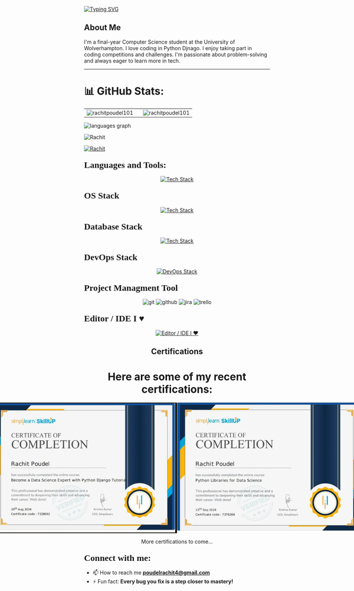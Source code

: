 <a href="https://git.io/typing-svg"><img src="https://readme-typing-svg.demolab.com?font=Poppins&weight=700&size=70&duration=4000&pause=1000&color=F7F7F7&background=000000&center=true&vCenter=true&width=1125&height=320&lines=Hello%2C+Everyone%F0%9F%91%8B;I'm+Rachit+Poudel." alt="Typing SVG" /></a>
## About Me
I'm a final-year Computer Science student at the University of Wolverhampton. I love coding in Python Djnago. I enjoy taking part in coding competitions and challenges. I'm passionate about problem-solving and always eager to learn more in tech.
<br>
<hr>

# 📊 GitHub Stats:
<table border="0" style="border: none"><tr style="border: none"><td style="border: none"><picture style="border: none"><source media="(prefers-color-scheme: dark)" srcset="https://github-readme-stats.vercel.app/api?username=rachitpoudel101&show_icons=true&locale=en&theme=dark"><img src="https://github-readme-stats.vercel.app/api?username=rachitpoudel101&show_icons=true&locale=en" alt="rachitpoudel101" /></picture></td><td style="padding-left: 20px;"><picture><source media="(prefers-color-scheme: dark)" srcset="https://github-readme-streak-stats.herokuapp.com/?user=rachitpoudel101&theme=dark"><img src="https://github-readme-streak-stats.herokuapp.com/?user=rachitpoudel101&" alt="rachitpoudel101" /></picture></td></tr></table>
<img src="https://github-readme-stats.vercel.app/api/top-langs?locale=en&hide_title=false&layout=compact&card_width=320&langs_count=10&theme=dark&hide_border=true&username=rachitpoudel101" height="180" alt="languages graph"/>
<p align="left"> <img src="https://komarev.com/ghpvc/?username=rachitpoudel101&label=Profile%20views&color=0e75b6&style=flat" alt="Rachit" /> </p>

<p align="left"> <a href="https://github.com/ryo-ma/github-profile-trophy"><img src="https://github-profile-trophy.vercel.app/?username=rachitpoudel101" alt="Rachit" /></a> </p>
<div align="center">
  <h3 align="left"><font size="+2" face="Verdana">Languages and Tools:</font></h3>
  <a href="https://skills.thijs.gg" target="_blank">
    <img src="https://skillicons.dev/icons?i=python,js,django,php,html,css,c,react,&theme=light" alt="Tech Stack" />
  </a>
</div>


<div align="center">
  <h3 align="left"><font size="+2" face="Verdana">OS Stack</font></h3>
  <a href="https://skills.thijs.gg" target="_blank">
    <img src="https://skillicons.dev/icons?i=linux,ubuntu,kali,bash,&theme=dark" alt="Tech Stack" />
  </a>
</div>


<div align="center">
  <h3 align="left"><font size="+2" face="Verdana">Database Stack</font></h3>
  <a href="https://skills.thijs.gg" target="_blank">
    <img src="https://skillicons.dev/icons?i=mysql,&theme=dark" alt="Tech Stack" />
  </a>
</div>

<div align="center">
  <h3 align="left"><font size="+2" face="Verdana">DevOps Stack </font></h3>
  <a href="https://skills.thijs.gg" target="_blank">
    <img src="https://skillicons.dev/icons?i=aws,azure,gcp,&theme=dark" alt="DevOps Stack " />
  </a>
</div>


         
<div align="center">
  <h3 align="left"><font size="+2" face="Verdana">Project Managment Tool </font></h3>
  <img src="https://www.vectorlogo.zone/logos/git-scm/git-scm-icon.svg" alt="git" title="git" width="40" height="40"/>  <img src="https://www.vectorlogo.zone/logos/github/github-icon.svg" alt="github" title="github" width="40" height="40"/>
  <img src="https://www.vectorlogo.zone/logos/atlassian_jira/atlassian_jira-icon.svg" alt="jira" title="jira" width="40" height="40"/> <img src="https://www.vectorlogo.zone/logos/trello/trello-icon.svg" alt="trello" title="trello" width="40" height="40"/>
  </a>
</div>

<!-- editor idle -->

<div align="center">
  <h3 align="left"><font size="+2" face="Verdana">Editor / IDE I ♥ </font></h3>
  <a href="https://skills.thijs.gg" target="_blank">
    <img src="https://skillicons.dev/icons?i=vscode,eclipse,,&theme=dark" alt="Editor / IDE I ♥ "/>
  </a>
</div>
<div align="center">
  <h2>Certifications</h2>
  <h1>Here are some of my recent certifications:</h1>
  
  <div style="display: flex; justify-content: center; align-items: center;">
    <img src="https://github.com/rachitpoudel101/Certifications/blob/main/Django_tutorial.jpg" alt="Django Tutorial" width="500" />
    <img src="https://github.com/rachitpoudel101/Certifications/blob/main/Python kib for data science.jpg" alt="Python lib for data science" width="500" />
  </div>
  
  <p>More certifications to come...</p>
</div>

<!-- Contact Section -->
<h3 align="left"><font size="+2" face="Verdana">Connect with me:</font></h3>
<p align="left">
</p>

- 📫 How to reach me **[poudelrachit4@gmail.com](mailto:poudelrachit4@gmail.com)**
- ⚡ Fun fact:  **Every bug you fix is a step closer to mastery!**
